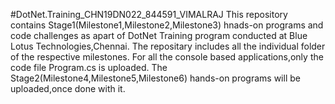 #DotNet.Training_CHN19DN022_844591_VIMALRAJ
This repository contains Stage1(Milestone1,Milestone2,Milestone3) hnads-on programs and code challenges as apart of DotNet Training program conducted at Blue Lotus Technologies,Chennai.
The repositary includes all the individual folder of the respective milestones.
For all the console based applications,only the code file Program.cs is uploaded.
The Stage2(Milestone4,Milestone5,Milestone6) hands-on programs will be uploaded,once done with it.
